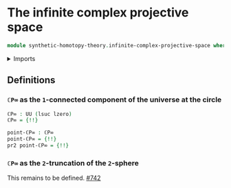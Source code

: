 # The infinite complex projective space

```agda
module synthetic-homotopy-theory.infinite-complex-projective-space where
```

<details><summary>Imports</summary>

```agda
open import foundation.dependent-pair-types
open import foundation.equivalences
open import foundation.set-truncations
open import foundation.universe-levels

open import synthetic-homotopy-theory.circle
```

</details>

## Definitions

### `ℂP∞` as the `1`-connected component of the universe at the circle

```agda
ℂP∞ : UU (lsuc lzero)
ℂP∞ = {!!}

point-ℂP∞ : ℂP∞
point-ℂP∞ = {!!}
pr2 point-ℂP∞ = {!!}
```

### `ℂP∞` as the `2`-truncation of the `2`-sphere

This remains to be defined.
[#742](https://github.com/UniMath/agda-unimath/issues/742)
